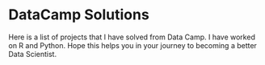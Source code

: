 # DataCamp Solutions

Here is a list of projects that I have solved from Data Camp. I have worked on R and Python. Hope this helps you in your journey to becoming a better Data Scientist.